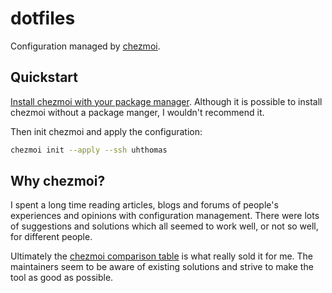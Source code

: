 # dotfiles

Configuration managed by [chezmoi](https://github.com/twpayne/chezmoi).

## Quickstart

[Install chezmoi with your package manager]. Although it is possible to install
chezmoi without a package manger, I wouldn't recommend it.

[Install chezmoi with your package manager]: https://github.com/twpayne/chezmoi/blob/master/docs/INSTALL.md#one-line-package-install

Then init chezmoi and apply the configuration:

```sh
chezmoi init --apply --ssh uhthomas
```

## Why chezmoi?

I spent a long time reading articles, blogs and forums of people's experiences
and opinions with configuration management. There were lots of suggestions and
solutions which all seemed to work well, or not so well, for different people.

Ultimately the [chezmoi comparison table] is what really sold it for me. The
maintainers seem to be aware of existing solutions and strive to make the tool
as good as possible.

[chezmoi comparison table]: https://github.com/twpayne/chezmoi/blob/master/docs/COMPARISON.md
